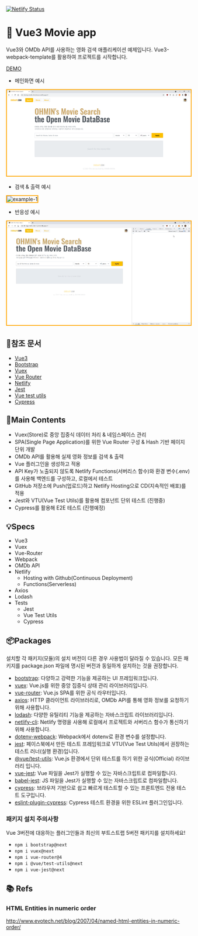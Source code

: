 [![Netlify Status](https://api.netlify.com/api/v1/badges/83b69c89-4474-42a7-98e0-5f341635b539/deploy-status)](https://app.netlify.com/sites/cloning-omdb-ohminkwon/deploys)

# 🎥 Vue3 Movie app

Vue3와 OMDb API를 사용하는 영화 검색 애플리케이션 예제입니다.
Vue3-webpack-template를 활용하여 프로젝트를 시작합니다.

[DEMO](https://cloning-omdb-ohminkwon.netlify.app/)

- 메인화면 예시 
<img style="border: 2px solid orange;" src="./src/assets/example_00.png" alt="Main">

- 검색 & 출력 예시 
<img style="border: 2px solid orange;" src="./src/assets/example_01.gif" alt="example-1">

- 반응성 예시
<img style="border: 2px solid orange;" src="./src/assets/example_02.gif" alt="example-2">

## 📖참조 문서
- [Vue3](https://v3.ko.vuejs.org/guide/introduction.html)
- [Bootstrap](https://getbootstrap.com/docs/5.0/getting-started/introduction/)
- [Vuex](https://next.vuex.vuejs.org/)
- [Vue Router](https://next.router.vuejs.org/installation.html)
- [Netlify](https://docs.netlify.com/)
- [Jest](https://jestjs.io/docs/getting-started)
- [Vue test utils](https://next.vue-test-utils.vuejs.org/guide/)
- [Cypress](https://docs.cypress.io/guides/overview/why-cypress)

## 🎯Main Contents
- Vuex(Store)로 중앙 집중식 데이터 처리 & 네임스페이스 관리
- SPA(Single Page Application)를 위한 Vue Router 구성 & Hash 기반 페이지 단위 개발
- OMDb API를 활용해 실제 영화 정보를 검색 & 출력
- Vue 플러그인을 생성하고 적용
- API Key가 노출되지 않도록 Netlify Functions(서버리스 함수)와 환경 변수(.env)를 사용해 백엔드를 구성하고, 로컬에서 테스트
- GitHub 저장소에 Push(업로드)하고 Netlify Hosting으로 CD(지속적인 배포)를 적용
- Jest와 VTU(Vue Test Utils)를 활용해 컴포넌트 단위 테스트 (진행중)
- Cypress를 활용해 E2E 테스트 (진행예정)

## 💡Specs
- Vue3
- Vuex
- Vue-Router
- Webpack
- OMDb API
- Netlify
  - Hosting with Github(Continuous Deployment)
  - Functions(Serverless)
- Axios
- Lodash
- Tests
  - Jest
  - Vue Test Utils
  - Cypress

## 📦Packages
설치할 각 패키지(모듈)의 설치 버전이 다른 경우 사용법이 달라질 수 있습니다.
모든 패키지를 package.json 파일에 명시된 버전과 동일하게 설치하는 것을 권장합니다.
- [bootstrap](https://github.com/twbs/bootstrap): 다양하고 강력한 기능을 제공하는 UI 프레임워크입니다.
- [vuex](https://github.com/vuejs/vuex): Vue.js를 위한 중앙 집중식 상태 관리 라이브러리입니다.
- [vue-router](https://github.com/vuejs/vue-router-next): Vue.js SPA를 위한 공식 라우터입니다.
- [axios](https://github.com/axios/axios):  HTTP 클라이언트 라이브러리로, OMDb API를 통해 영화 정보를 요청하기 위해 사용합니다.
- [lodash](https://github.com/lodash/lodash): 다양한 유틸리티 기능을 제공하는 자바스크립트 라이브러리입니다.
- [netlify-cli](https://www.npmjs.com/package/netlify-cli): Netlify 명령을 사용해 로컬에서 프로젝트와 서버리스 함수가 통신하기 위해 사용합니다.
- [dotenv-webpack](https://www.npmjs.com/package/dotenv-webpack): Webpack에서 dotenv로 환경 변수를 설정합니다. 
- [jest](https://github.com/facebook/jest): 페이스북에서 만든 테스트 프레임워크로 VTU(Vue Test Utils)에서 권장하는 테스트 러너(실행 환경)입니다.
- [@vue/test-utils](https://github.com/vuejs/vue-test-utils-next): Vue.js 환경에서 단위 테스트를 하기 위한 공식(Official) 라이브러리 입니다.
- [vue-jest](https://github.com/vuejs/vue-test-utils-next): Vue 파일을 Jest가 실행할 수 있는 자바스크립트로 컴파일합니다.
- [babel-jest](https://github.com/babel/babel-jest): JS 파일을 Jest가 실행할 수 있는 자바스크립트로 컴파일합니다.
- [cypress](https://github.com/cypress-io/cypress): 브라우저 기반으로 쉽고 빠르게 테스트할 수 있는 프론트엔드 전용 테스트 도구입니다.
- [eslint-plugin-cypress](https://github.com/cypress-io/eslint-plugin-cypress): Cypress 테스트 환경을 위한 ESLint 플러그인입니다.

### 패키지 설치 주의사항

Vue 3버전에 대응하는 플러그인들과 최신의 부트스트랩 5버전 패키지를 설치하세요!

- `npm i bootstrap@next`
- `npm i vuex@next`
- `npm i vue-router@4`
- `npm i @vue/test-utils@next`
- `npm i vue-jest@next`

## 📚 Refs
### HTML Entities in numeric order
http://www.evotech.net/blog/2007/04/named-html-entities-in-numeric-order/

